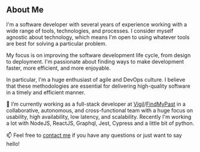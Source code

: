 ## About Me

I'm a software developer with several years of experience working with a wide range of tools, technologies, and processes. I consider myself agnostic about technology, which means I'm open to using whatever tools are best for solving a particular problem.

My focus is on improving the software development life cycle, from design to deployment. I'm passionate about finding ways to make development faster, more efficient, and more enjoyable. 

In particular, I'm a huge enthusiast of agile and DevOps culture. I believe that these methodologies are essential for delivering high-quality software in a timely and efficient manner. 

🔭 I’m currently working as a full-stack developer at [Vigil](https://vigil.global/)/[FindMyPast](https://www.findmypast.com/) in a collaborative, autonomous, and cross-functional team with a huge focus on usability, high availability, low latency, and scalability. 
Recently I'm working a lot with NodeJS, ReactJS, Graphql, Jest, Cypress and a little bit of python.

📫 Feel free to [contact me](mailto:psvieira.ti@gmail.com) if you have any questions or just want to say hello!


<!--
**psergiovieira/psergiovieira** is a ✨ _special_ ✨ repository because its `README.md` (this file) appears on your GitHub profile.

Here are some ideas to get you started:

-  🌱 I’m currently learning ....
-  ...
- 👯 I’m looking to collaborate on ...
- 🤔 I’m looking for help with ...
- 💬 Ask me about ...
-  How to reach me: ...
-  ...
- ⚡ Fun fact: ...
-->
